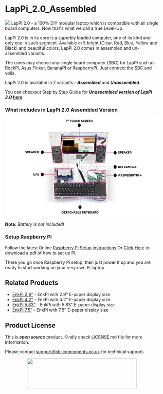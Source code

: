 # LapPi_2.0_Assembled
<img src="https://cdn.shopify.com/s/files/1/1217/2104/files/LAPPI2.png?v=1682681246" >
LapPi 2.0 - a 100% DIY modular laptop which is compatible with all single board computers. Now that's what we call a true Level-Up.

LapPi 2.0 is in its core is a superbly loaded computer, one of its kind and only one in such segment. Available in 5 bright (Clear, Red, Blue, Yellow and Black) and beautiful colors, LapPi 2.0 comes in assembled and un-assembled variants.

The users may choose any single board computer (SBC) for LapPi such as RockPi, Asus Tinker, BananaPI or RaspberryPi. Just connect the SBC and voilà.

LapPi 2.0 is available in 2 variants - **_Assembled_** and **_Unassembled_**.

You can checkout Step by Step Guide for **_Unassembled version of LapPi 2.0_ [here](https://github.com/sbcshop/LapPi_2.0_Unassembled)**

### What includes in LapPi 2.0 Assembled Version
<img src="https://github.com/sbcshop/LapPi_2.0_Assembled/blob/main/images/LapPi_includes.jpg" width="576" height="324" >

**Note:** _Battery is not included!_

### Setup Raspberry Pi
   Follow the latest Online [Raspberry Pi Setup instructions](https://projects.raspberrypi.org/en/projects/raspberry-pi-setting-up)
   Or [Click Here](https://github.com/sbcshop/LapPi_2.0_Unassembled/blob/main/Documents/Setting%20up%20your%20Raspberry%20Pi.pdf) to download a pdf of how to set up Pi.
   
  There you go once Raspberry Pi setup, then just power it up and you are ready to start working on your very own Pi laptop

## Related Products
   * [EnkPi 2.9"](https://shop.sb-components.co.uk/products/enkpi?variant=40474297401427) - EnkPi with 2.9" E-paper display size
   * [EnkPi 4.2"](https://shop.sb-components.co.uk/products/enkpi?variant=40474297434195) - EnkPi with 4.2" E-paper display size
   * [EnkPi 5.83"](https://shop.sb-components.co.uk/products/enkpi?variant=40474297466963) - EnkPi with 5.83" E-paper display size
   * [EnkPi 7.5"](https://shop.sb-components.co.uk/products/enkpi?variant=40474297499731) - EnkPi with 7.5" E-paper display size
 
## Product License

This is ***open source*** product. Kindly check LICENSE.md file for more information.

Please contact support@sb-components.co.uk for technical support.
<p align="center">
  <img width="360" height="100" src="https://cdn.shopify.com/s/files/1/1217/2104/files/Logo_sb_component_3.png?v=1666086771&width=300">
</p>
